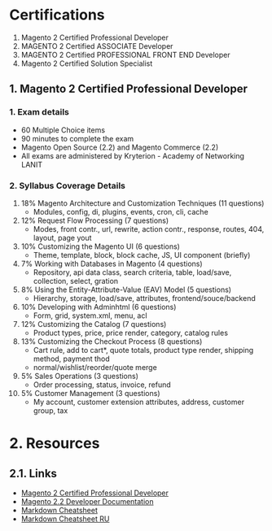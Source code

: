 # Certifications

1. Magento 2 Certified Professional Developer
2. MAGENTO 2 Certified ASSOCIATE Developer
3. MAGENTO 2 Certified PROFESSIONAL FRONT END Developer
4. Magento 2 Certified Solution Specialist

## 1. Magento 2 Certified Professional Developer

### 1. Exam details
+ 60 Multiple Choice items
+ 90 minutes to complete the exam
+ Magento Open Source (2.2) and Magento Commerce (2.2)
+ All exams are administered by Kryterion - Academy of Networking LANIT

### 2. Syllabus Coverage Details
1. 18% Magento Architecture and Customization Techniques  (11 questions)
      - Modules, config, di, plugins, events, cron, cli, cache
2. 12% Request Flow Processing                            (7 questions)
      - Modes, front contr., url, rewrite, action contr., response, routes, 404, layout, page yout
3. 10% Customizing the Magento UI                         (6 questions)
      - Theme, template, block, block cache, JS, UI component (briefly)
4.  7% Working with Databases in Magento                  (4 questions)
      - Repository, api data class, search criteria, table, load/save, collection, select, gration 
5.  8% Using the Entity-Attribute-Value (EAV) Model       (5 questions)
      - Hierarchy, storage, load/save, attributes, frontend/souce/backend
6. 10% Developing with Adminhtml                          (6 questions)
      - Form, grid, system.xml, menu, acl
7. 12% Customizing the Catalog                            (7 questions)
      - Product types, price, price render, category, catalog rules
8. 13% Customizing the Checkout Process                   (8 questions)
      - Cart rule, add to cart*, quote totals, product type render, shipping method, payment thod
      * normal/wishlist/reorder/quote merge
9.  5% Sales Operations                                   (3 questions)
      - Order processing, status, invoice, refund
10.  5% Customer Management                               (3 questions)
      - My account, customer extension attributes, address, customer group, tax




# 2. Resources

## 2.1. Links
+ [Magento 2 Certified Professional Developer](https://u.magento.com/magento-2-certified-professional-developer)
+ [Magento 2.2 Developer Documentation](http://devdocs.magento.com/)
+ [Markdown Cheatsheet](https://github.com/adam-p/markdown-here/wiki/Markdown-Cheatsheet)
+ [Markdown Cheatsheet RU](https://github.com/sandino/Markdown-Cheatsheet)

